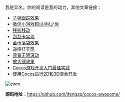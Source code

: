 我是异名，你的阅读是我的动力，其他文章链接：
- [子弹跟踪效果](https://mp.weixin.qq.com/s/2egrmJC1AgRXNWuGOIhbXg)
- [微信小游戏超出4M之后](https://mp.weixin.qq.com/s/l8MDHMnVl8eVl8U6krBeDw)
- [残影移动](https://mp.weixin.qq.com/s/fVSj6nyzp4gEfg-CrAeNSg)
- [刮刮卡实现](https://mp.weixin.qq.com/s/MA5BmwcdFjQ6OPd9nPpkYw)
- [金币落袋效果](https://mp.weixin.qq.com/s/TfTfvvzTW0VGL4bKP7M_sQ)
- [遥控杆实现](https://mp.weixin.qq.com/s/U5E-bM8ZOQzHOypc0ffOzQ)
- [背景无限滚动](https://mp.weixin.qq.com/s/nkZ0WLIG6wqoMBnUAfEQjw)
- [放大镜效果](https://mp.weixin.qq.com/s/eSySvsUECwZvrhSTIafDVQ)
- [Cocos游戏开发入门最佳实践](https://mp.weixin.qq.com/s/Zh5fLpNEAU-J8AaMF7ZkYA)
- [使用Cocos进行2D和3D混合开发](https://mp.weixin.qq.com/s/4fI573pRDbm5kGEa1dD3ig)

![ewm](http://cdn.blog.ifengzp.com/cocos-awesome/follow_ewm.png)


**源码地址**：https://github.com/ifengzp/cocos-awesome/
